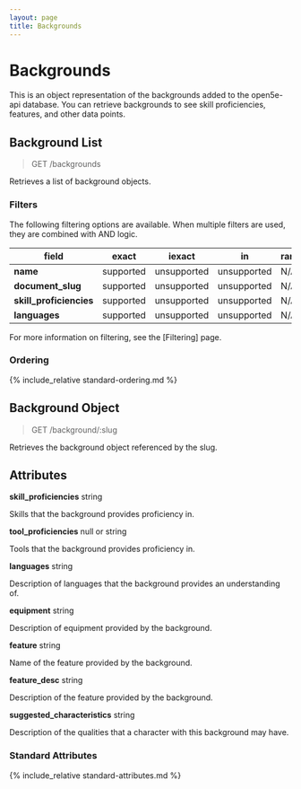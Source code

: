 ```yaml
---
layout: page
title: Backgrounds
---
```


# Backgrounds
This is an object representation of the backgrounds added to the open5e-api database. You can retrieve backgrounds to see skill proficiencies, features, and other data points.

## Background List
> GET /backgrounds

Retrieves a list of background objects.

### Filters
The following filtering options are available. When multiple filters are used, they are combined with AND logic.

| field | exact | iexact | in | range | icontains |
|---|---|---|---|---|---|
|  **name** | supported  | unsupported | unsupported | N/A | unsupported |
|  **document_slug** | supported  | unsupported | unsupported | N/A | unsupported |
|  **skill_proficiencies** | supported  | unsupported | unsupported | N/A | unsupported |
|  **languages** | supported  | unsupported | unsupported | N/A | unsupported |

For more information on filtering, see the [Filtering] page.

### Ordering
{% include_relative standard-ordering.md %}

## Background Object
> GET /background/:slug

Retrieves the background object referenced by the slug.

## Attributes
**skill_proficiencies** string

Skills that the background provides proficiency in.

**tool_proficiencies** null or string 

Tools that the background provides proficiency in.

**languages** string

Description of languages that the background provides an understanding of.

**equipment** string

Description of equipment provided by the background.

**feature** string

Name of the feature provided by the background.

**feature_desc** string

Description of the feature provided by the background.

**suggested_characteristics** string

Description of the qualities that a character with this background may have.

### Standard Attributes
{% include_relative standard-attributes.md %}